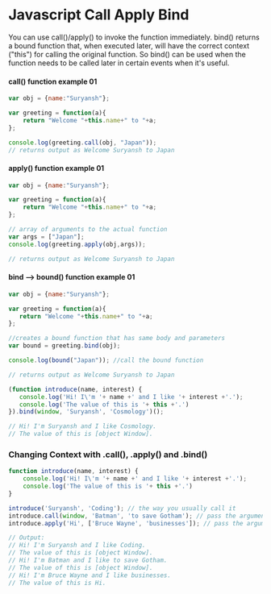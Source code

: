# Javascript Call Apply Bind

You can use call()/apply() to invoke the function immediately. bind() returns a bound function that, when executed later, will have the correct context ("this") for calling the original function. So bind() can be used when the function needs to be called later in certain events when it's useful.

#### call() function example 01
```javascript
var obj = {name:"Suryansh"};

var greeting = function(a){
    return "Welcome "+this.name+" to "+a;
};

console.log(greeting.call(obj, "Japan"));
// returns output as Welcome Suryansh to Japan
```


#### apply() function example 01

```javascript
var obj = {name:"Suryansh"};

var greeting = function(a){
    return "Welcome "+this.name+" to "+a;
};

// array of arguments to the actual function
var args = ["Japan"];  
console.log(greeting.apply(obj,args));

// returns output as Welcome Suryansh to Japan
 ```
 
 #### bind --> bound() function example 01
 
 ```javascript
var obj = {name:"Suryansh"};

var greeting = function(a){
    return "Welcome "+this.name+" to "+a;
};

//creates a bound function that has same body and parameters 
var bound = greeting.bind(obj); 

console.log(bound("Japan")); //call the bound function

// returns output as Welcome Suryansh to Japan
 ```
 
 ```javascript
 (function introduce(name, interest) {
    console.log('Hi! I\'m '+ name +' and I like '+ interest +'.');
    console.log('The value of this is '+ this +'.')
}).bind(window, 'Suryansh', 'Cosmology')();

// Hi! I'm Suryansh and I like Cosmology.
// The value of this is [object Window].
 ```

### Changing Context with .call(), .apply() and .bind()

```javascript
function introduce(name, interest) {
    console.log('Hi! I\'m '+ name +' and I like '+ interest +'.');
    console.log('The value of this is '+ this +'.')
}

introduce('Suryansh', 'Coding'); // the way you usually call it
introduce.call(window, 'Batman', 'to save Gotham'); // pass the arguments one by one after the contextt
introduce.apply('Hi', ['Bruce Wayne', 'businesses']); // pass the arguments in an array after the context

// Output:
// Hi! I'm Suryansh and I like Coding.
// The value of this is [object Window].
// Hi! I'm Batman and I like to save Gotham.
// The value of this is [object Window].
// Hi! I'm Bruce Wayne and I like businesses.
// The value of this is Hi.
```
